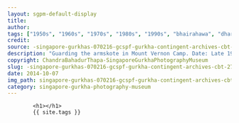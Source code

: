 ```yaml
---
layout: sgpm-default-display
title: 
author: 
tags: ["1950s", "1960s", "1970s", "1980s", "1990s", "bhairahawa", "dharan", "gurkhas", "kathmandu", "nepal", "pokhara", "singapore", "singapore gurkha archive", "singapore gurkha old photographs", "singapore gurkha photography museum", "singapore gurkhas"]
credit: 
source: -singapore-gurkhas-070216-gcspf-gurkha-contingent-archives-cbt-27
description: "Guarding the armskote in Mount Vernon Camp. Date: Late 1960s."
copyright: ChandraBahadurThapa-SingaporeGurkhaPhotographyMuseum
slug: -singapore-gurkhas-070216-gcspf-gurkha-contingent-archives-cbt-27
date: 2014-10-07
img_path: singapore-gurkhas-070216-gcspf-gurkha-contingent-archives-cbt-27.jpg
category: singapore-gurkha-photography-museum
---
```

	 		

	 		<h1></h1>
	 		{{ site.tags }}
	 		
